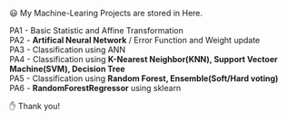 😃 My Machine-Learing Projects are stored in Here.


PA1 - Basic Statistic and Affine Transformation   
PA2 - **Artifical Neural Network** / Error Function and Weight update   
PA3 - Classification using ANN   
PA4 - Classification using **K-Nearest Neighbor(KNN), Support Vectoer Machine(SVM), Decision Tree**   
PA5 - Classification using **Random Forest, Ensemble(Soft/Hard voting)**   
PA6 - **RandomForestRegressor** using sklearn   

✋ Thank you!
